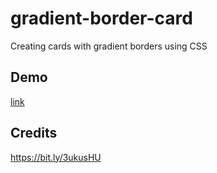 # gradient-border-card

Creating cards with gradient borders using CSS

## Demo
[link](https://pc4ucode.github.io/gradient-border-card/)

## Credits
https://bit.ly/3ukusHU